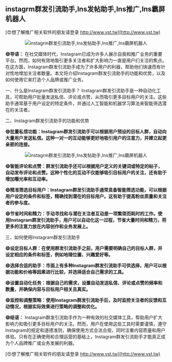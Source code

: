 ## **instagrm群发引流助手,Ins发帖助手,Ins推广,Ins霸屏机器人**

[😍想了解推广相关软件的朋友请登录 http://www.vst.tw](http://www.vst.tw)

 <center><img src="https://vst.tw/MP4/tuiguang/png/3.png" alt="instagrm群发引流助手,Ins发帖助手,Ins推广,Ins霸屏机器人"></center>

**😄导语：**
在社交媒体时代，Instagram已成为许多人展示自我和推广业务的重要平台。然而，如何有效地吸引更多关注者和扩大影响力一直是用户们关注的焦点。在这方面，Instagram群发引流助手成为了许多用户的利器，帮助他们快速而有针对性地增加关注者数量。本文将介绍Instagram群发引流助手的功能和优势，以及如何使用它来打造个人品牌或推广业务。

一、什么是Instagram群发引流助手？
Instagram群发引流助手是一种自动化工具，可帮助用户批量发送私信、评论或点赞，从而吸引更多目标用户的关注。这些助手通常基于用户设定的特定条件，并通过人工智能和机器学习算法来智能筛选潜在的关注者。

二、Instagram群发引流助手的功能和优势

**😄批量私信功能：Instagram群发引流助手可以根据用户预设的目标人群，自动向大量用户发送私信。这种一对一的互动能够更好地吸引用户的注意力，并建立起更亲密的连接。**

 <center><img src="https://vst.tw/MP4/tuiguang/png/4.png" alt="instagrm群发引流助手,Ins发帖助手,Ins推广,Ins霸屏机器人"></center>

**😄智能评论和点赞：群发引流助手还可以根据用户定义的关键词或特定的帖子，自动发布评论和点赞。这种个性化的互动不仅能够吸引目标用户的关注，还有助于增加曝光率和互动率。**

**😄精准筛选目标用户：Instagram群发引流助手通常具备智能筛选功能，可以根据用户设定的条件和标签，精确找到潜在的目标用户。这有助于提高粉丝质量和关注者的参与度。**

**😄节省时间和精力：手动寻找和与潜在关注者互动是一项繁琐而耗时的工作。使用Instagram群发引流助手，用户可以自动化这一过程，节省大量时间和精力，将更多的注意力放在内容创作和业务发展上。**

三、如何使用Instagram群发引流助手

**😄设定目标人群：在使用群发引流助手之前，用户需要明确自己的目标人群，并设定相应的条件和标签，例如地理位置、兴趣爱好等。**

**😄选择合适的助手：市面上有多种Instagram群发引流助手可供选择，用户可以根据功能和价格等因素进行比较，并选择适合自己需求的工具。**

**😄设置自动化任务：根据自己的需求，设置自动发送私信、评论或点赞的频率和数量，并确保内容与目标用户相关且真实。**

**😄监控和调整策略：使用Instagram群发引流助手后，及时监控关注者的反馈和互动情况，根据实际效果进行策略的调整和优化。**

**😄结语：**
Instagram群发引流助手作为一种有效的社交媒体工具，帮助用户扩大影响力和吸引更多目标用户的关注。然而，用户在使用这些工具时需要谨慎，遵守Instagram的规定和道德准则，确保使用方式合法合规，同时注重内容质量和用户体验。只有在正确使用和合理运营的基础上，Instagram群发引流助手才能真正成为个人品牌推广或业务发展的利器。

[😍想了解推广相关软件的朋友请登录 http://www.vst.tw](http://www.vst.tw)



